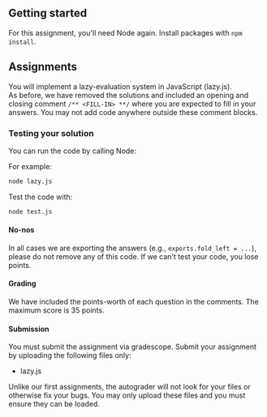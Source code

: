 ## Getting started

For this assignment, you'll need Node again. Install packages with `npm install`.

## Assignments

You will implement a lazy-evaluation system in JavaScript (lazy.js).  
As before, we have removed the solutions and
included an opening and closing comment `/** <FILL-IN> **/` where you are
expected to fill in your answers. You may not add code anywhere outside these
comment blocks.

### Testing your solution

You can run the code by calling Node:

For example:

```bash
node lazy.js
```

Test the code with:

```bash
node test.js
```

#### No-nos

In all cases we are exporting the answers (e.g., `exports.fold_left = ...`),
please do not remove any of this code. If we can't test your code, you lose
points.

#### Grading

We have included the points-worth of each question in the comments.
The maximum score is 35 points.

#### Submission

You must submit the assignment via gradescope.
Submit your assignment by uploading the following files only:

- lazy.js

Unlike our first assignments, the autograder will not look for your files or
otherwise fix your bugs. You may only upload these files and you must ensure
they can be loaded.
